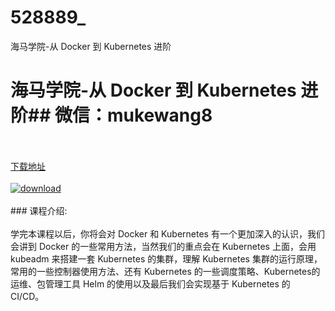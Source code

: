 # 528889_
海马学院-从 Docker 到 Kubernetes 进阶
# 海马学院-从 Docker 到 Kubernetes 进阶## 微信：mukewang8
<br/></br>[下载地址](http://www.36tz.cn/article/528889 "下载地址")
<br/></br>[![download](http://36tz.cn/muke_img/2019_11_1-94-300x167.png "下载地址")](http://www.36tz.cn/article/528889 "下载地址")
<br/></br>### 课程介绍:<br/></br>学完本课程以后，你将会对 Docker 和 Kubernetes 有一个更加深入的认识，我们会讲到 Docker 的一些常用方法，当然我们的重点会在 Kubernetes 上面，会用 kubeadm 来搭建一套 Kubernetes 的集群，理解 Kubernetes 集群的运行原理，常用的一些控制器使用方法、还有 Kubernetes 的一些调度策略、Kubernetes的运维、包管理工具 Helm 的使用以及最后我们会实现基于 Kubernetes 的 CI/CD。


 

